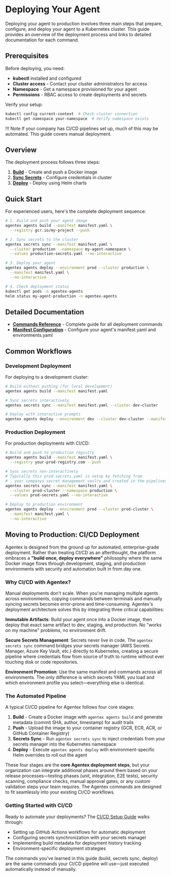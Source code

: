 # Deploying Your Agent

Deploying your agent to production involves three main steps that prepare, configure, and deploy your agent to a Kubernetes cluster. This guide provides an overview of the deployment process and links to detailed documentation for each command.

## Prerequisites

Before deploying, you need:

- **kubectl** installed and configured
- **Cluster access** - Contact your cluster administrators for access
- **Namespace** - Get a namespace provisioned for your agent
- **Permissions** - RBAC access to create deployments and secrets

Verify your setup:
```bash
kubectl config current-context  # Check cluster connection
kubectl get namespace your-namespace  # Verify namespace exists
```

!!! Note
    If your company has CI/CD pipelines set up, much of this may be automated. This guide covers manual deployment.

## Overview

The deployment process follows three steps:

1. **[Build](commands.md#agentex-agents-build)** - Create and push a Docker image
2. **[Sync Secrets](commands.md#agentex-secrets-sync)** - Configure credentials in cluster
3. **[Deploy](commands.md#agentex-agents-deploy)** - Deploy using Helm charts

## Quick Start

For experienced users, here's the complete deployment sequence:

```bash
# 1. Build and push your agent image
agentex agents build --manifest manifest.yaml \
  --registry gcr.io/my-project --push

# 2. Sync secrets to the cluster
agentex secrets sync --manifest manifest.yaml \
  --cluster production --namespace my-agent-namespace \
  --values production-secrets.yaml --no-interactive

# 3. Deploy your agent
agentex agents deploy --environment prod --cluster production \
  --manifest manifest.yaml \
  --no-interactive

# 4. Check deployment status
kubectl get pods -n agentex-agents
helm status my-agent-production -n agentex-agents
```

## Detailed Documentation

- **[Commands Reference](commands.md)** - Complete guide for all deployment commands
- **[Manifest Configuration](../manifest_setup.md)** - Configure your agent's manifest.yaml and environments.yaml

## Common Workflows

### Development Deployment
For deploying to a development cluster:

```bash
# Build without pushing (for local development)
agentex agents build --manifest manifest.yaml

# Sync secrets interactively
agentex secrets sync --manifest manifest.yaml --cluster dev-cluster

# Deploy with interactive prompts
agentex agents deploy --environment dev --cluster dev-cluster --manifest manifest.yaml
```

### Production Deployment
For production deployments with CI/CD:

```bash
# Build and push to production registry
agentex agents build --manifest manifest.yaml \
  --registry your-prod-registry.com --push

# Sync secrets non-interactively
# Typically this prod-secrets.yaml is setup by fetching from
#   your companys secret management vaults and created in the pipelines
agentex secrets sync --manifest manifest.yaml \
  --cluster prod-cluster --namespace production \
  --values prod-secrets.yaml --no-interactive

# Deploy to production environment
agentex agents deploy --environment prod --cluster prod-cluster \
  --manifest manifest.yaml \
  --no-interactive
```


## Moving to Production: CI/CD Deployment

Agentex is designed from the ground up for automated, enterprise-grade deployment. Rather than treating CI/CD as an afterthought, the platform embraces a **"build once, deploy everywhere"** philosophy where the same Docker image flows through development, staging, and production environments with security and automation built in from day one.

### Why CI/CD with Agentex?

Manual deployments don't scale. When you're managing multiple agents across environments, copying commands between terminals and manually syncing secrets becomes error-prone and time-consuming. Agentex's deployment architecture solves this by integrating three critical capabilities:

**Immutable Artifacts**: Build your agent once into a Docker image, then deploy that exact same artifact to dev, staging, and production. No "works on my machine" problems, no environment drift.

**Secure Secrets Management**: Secrets never live in code. The `agentex secrets sync` command bridges your secrets manager (AWS Secrets Manager, Azure Key Vault, etc.) directly to Kubernetes, creating a secure pipeline where credentials flow from source of truth to runtime without ever touching disk or code repositories.

**Environment Promotion**: Use the same manifest and commands across all environments. The only difference is which secrets YAML you load and which environment profile you select—everything else is identical.

### The Automated Pipeline

A typical CI/CD pipeline for Agentex follows four core stages:

1. **Build** - Create a Docker image with `agentex agents build` and generate metadata (commit SHA, author, timestamp) for audit trails
2. **Push** - Upload the image to your container registry (GCR, ECR, ACR, or GitHub Container Registry)
3. **Secrets Sync** - Run `agentex secrets sync` to inject credentials from your secrets manager into the Kubernetes namespace
4. **Deploy** - Execute `agentex agents deploy` with environment-specific Helm overrides to roll out the agent

These four stages are the **core Agentex deployment steps**, but your organization can integrate additional phases around them based on your release processes—testing phases (unit, integration, E2E tests), security scanning, compliance checks, manual approval gates, or any custom validation steps your team requires. The Agentex commands are designed to fit seamlessly into your existing CI/CD workflows.

### Getting Started with CI/CD

Ready to automate your deployments? The [CI/CD Setup Guide](cicd.md) walks through:

- Setting up GitHub Actions workflows for automatic deployment
- Configuring secrets synchronization with your secrets manager
- Implementing build metadata for deployment history tracking
- Environment-specific deployment strategies

The commands you've learned in this guide (build, secrets sync, deploy) are the same commands your CI/CD pipeline will use—just executed automatically instead of manually.


